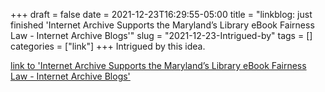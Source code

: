 +++draft = falsedate = 2021-12-23T16:29:55-05:00title = "linkblog: just finished 'Internet Archive Supports the Maryland’s Library eBook Fairness Law - Internet Archive Blogs'"slug = "2021-12-23-Intrigued-by"tags = []categories = ["link"]+++Intrigued by this idea. [link to 'Internet Archive Supports the Maryland’s Library eBook Fairness Law - Internet Archive Blogs'](https://blog.archive.org/2021/12/23/internet-archive-supports-the-marylands-library-ebook-fairness-law/)